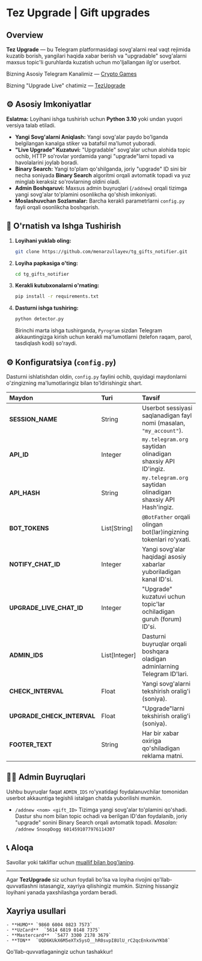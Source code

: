 # Tez Upgrade | Gift upgrades

## Overview

**Tez Upgrade** — bu Telegram platformasidagi sovg'alarni real vaqt rejimida kuzatib borish, yangilari haqida xabar berish va "upgradable" sovg'alarni maxsus topic'li guruhlarda kuzatish uchun mo'ljallangan ilg'or userbot.

Bizning Asosiy Telegram Kanalimiz — [Crypto Games](https://t.me/crypto_click_games)

Bizning "Upgrade Live" chatimiz — [TezUpgrade](https://t.me/TezUpgrade)

## ⚙️ Asosiy Imkoniyatlar

**Eslatma:** Loyihani ishga tushirish uchun **Python 3.10** yoki undan yuqori versiya talab etiladi.

  - **Yangi Sovg'alarni Aniqlash:** Yangi sovg'alar paydo bo'lganda belgilangan kanalga stiker va batafsil ma'lumot yuboradi.
  - **"Live Upgrade" Kuzatuvi:** "Upgradable" sovg'alar uchun alohida topic ochib, HTTP so'rovlar yordamida yangi "upgrade"larni topadi va havolalarini joylab boradi.
  - **Binary Search:** Yangi to'plam qo'shilganda, joriy "upgrade" ID sini bir necha soniyada **Binary Search** algoritmi orqali avtomatik topadi va yuz minglab keraksiz so'rovlarning oldini oladi.
  - **Admin Boshqaruvi:** Maxsus admin buyruqlari (`/addnew`) orqali tizimga yangi sovg'alar to'plamini osonlikcha qo'shish imkoniyati.
  - **Moslashuvchan Sozlamalar:** Barcha kerakli parametrlarni `config.py` fayli orqali osonlikcha boshqarish.

## 🚀 O'rnatish va Ishga Tushirish

1.  **Loyihani yuklab oling:**
    ```sh
    git clone https://github.com/menarzullayev/tg_gifts_notifier.git
    ```
2.  **Loyiha papkasiga o'ting:**
    ```sh
    cd tg_gifts_notifier
    ```
3.  **Kerakli kutubxonalarni o'rnating:**
    ```sh
    pip install -r requirements.txt
    ```
4.  **Dasturni ishga tushiring:**
    ```sh
    python detector.py
    ```
    Birinchi marta ishga tushirganda, `Pyrogram` sizdan Telegram akkauntingizga kirish uchun kerakli ma'lumotlarni (telefon raqam, parol, tasdiqlash kodi) so'raydi.

## ⚙️ Konfiguratsiya (`config.py`)

Dasturni ishlatishdan oldin, `config.py` faylini ochib, quyidagi maydonlarni o'zingizning ma'lumotlaringiz bilan to'ldirishingiz shart.

| Maydon | Turi | Tavsif |
| :--- | :--- | :--- |
| **SESSION\_NAME** | String | Userbot sessiyasi saqlanadigan fayl nomi (masalan, `"my_account"`). |
| **API\_ID** | Integer | `my.telegram.org` saytidan olinadigan shaxsiy API ID'ingiz. |
| **API\_HASH** | String | `my.telegram.org` saytidan olinadigan shaxsiy API Hash'ingiz. |
| **BOT\_TOKENS** | List[String] | `@BotFather` orqali olingan bot(lar)ingizning tokenlari ro'yxati. |
| **NOTIFY\_CHAT\_ID** | Integer | Yangi sovg'alar haqidagi asosiy xabarlar yuboriladigan kanal ID'si. |
| **UPGRADE\_LIVE\_CHAT\_ID** | Integer | "Upgrade" kuzatuvi uchun topic'lar ochiladigan guruh (forum) ID'si. |
| **ADMIN\_IDS** | List[Integer] | Dasturni buyruqlar orqali boshqara oladigan adminlarning Telegram ID'lari. |
| **CHECK\_INTERVAL** | Float | Yangi sovg'alarni tekshirish oralig'i (soniya). |
| **UPGRADE\_CHECK\_INTERVAL**| Float | "Upgrade"larni tekshirish oralig'i (soniya). |
| **FOOTER\_TEXT** | String | Har bir xabar oxiriga qo'shiladigan reklama matni. |

## 👨‍💻 Admin Buyruqlari

Ushbu buyruqlar faqat `ADMIN_IDS` ro'yxatidagi foydalanuvchilar tomonidan userbot akkauntiga tegishli istalgan chatda yuborilishi mumkin.

  - `/addnew <nom> <gift_ID>`
    Tizimga yangi sovg'alar to'plamini qo'shadi. Dastur shu nom bilan topic ochadi va berilgan ID'dan foydalanib, joriy "upgrade" sonini Binary Search orqali avtomatik topadi.
    *Masalan:* `/addnew SnoopDogg 6014591077976114307`

## 📞 Aloqa

Savollar yoki takliflar uchun [muallif bilan bog'laning](https://t.me/menarzullayev/).

-----

Agar **TezUpgrade** siz uchun foydali bo'lsa va loyiha rivojini qo'llab-quvvatlashni istasangiz, xayriya qilishingiz mumkin. Sizning hissangiz loyihani yanada yaxshilashga yordam beradi.

## Xayriya usullari
    - **HUMO** `9860 6004 0823 7573`
    - **UzCard**  `5614 6819 0148 7375`
    - **Mastercard**  `5477 3300 2178 3679`
    - **TON**  `UQD6KUkX6M5eXTx5ysO__hR0svpI8UlU_rC2qcEnkxVwYKb8`

Qo'llab-quvvatlaganingiz uchun tashakkur\!